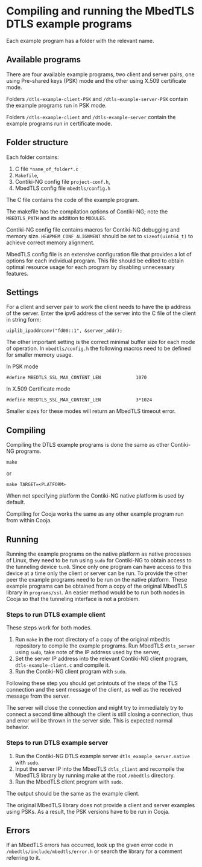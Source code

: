 # Compiling and running the MbedTLS DTLS example programs

Each example program has a folder with the relevant name.

## Available programs

There are four available example programs, two client and server pairs, one using Pre-shared keys (PSK) mode and the other using X.509 certificate mode.

Folders `/dtls-example-client-PSK` and `/dtls-example-server-PSK` contain the example programs run in PSK mode.

Folders `/dtls-example-client` and `/dtls-example-server` contain the example programs run in certificate mode.

## Folder structure

Each folder contains:
1. C file `*name_of_folder*.c`
2. `Makefile`,
3. Contiki-NG config file `project-conf.h`,
4. MbedTLS config file `mbedtls/config.h`

The C file contains the code of the example program.

The makefile has the compilation options of Contiki-NG; note the `MBEDTLS_PATH` and its addition to `MODULES`.

Contiki-NG config file contains macros for Contiki-NG debugging and memory size. `HEAPMEM_CONF_ALIGNMENT` should be set to `sizeof(uint64_t)` to achieve correct memory alignment.

MbedTLS config file is an extensive configuration file that provides a lot of options for each individual program. This file should be edited to obtain optimal resource usage for each program by disabling unnecessary features.

## Settings

For a client and server pair to work the client needs to have the ip address of the server. Enter the ipv6 address of the server into the C file of the client in string form:

```
uiplib_ipaddrconv("fd00::1", &server_addr);
```

The other important setting is the correct minimal buffer size for each mode of operation. In `mbedtls/config.h` the following macros need to be defined for smaller memory usage.

In PSK mode
```
#define MBEDTLS_SSL_MAX_CONTENT_LEN             1070
```
In X.509 Certificate mode
```
#define MBEDTLS_SSL_MAX_CONTENT_LEN             3*1024
```

Smaller sizes for these modes will return an MbedTLS timeout error.

## Compiling

Compiling the DTLS example programs is done the same as other Contiki-NG programs.
```
make
```
or
```
make TARGET=<PLATFORM>
```
When not specifying platform the Contiki-NG native platform is used by default.

Compiling for Cooja works the same as any other example program run from within Cooja.

## Running

Running the example programs on the native platform as native processes of Linux, they need to be run using `sudo` for Contiki-NG to obtain access to the tunneling device `tun0`. Since only one program can have access to this device at a time only the client or server can be run. To provide the other peer the example programs need to be run on the native platform. These example programs can be obtained from a copy of the original MbedTLS library in `programs/ssl`. An easier method would be to run both nodes in Cooja so that the tunneling interface is not a problem.
### Steps to run DTLS example client

These steps work for both modes.

1. Run `make` in the root directory of a copy of the original mbedtls repository to compile the example programs. Run MbedTLS `dtls_server` using `sudo`, take note of the IP address used by the server,
2. Set the server IP address into the relevant Contiki-NG client program, `dtls-example-client.c` and compile it.
3. Run the Contiki-NG client program with `sudo`.


Following these step you should get printouts of the steps of the TLS connection and the sent message of the client, as well as the received message from the server.

The server will close the connection and might try to immediately try to connect a second time although the client is still closing a connection, thus and error will be thrown in the server side. This is expected normal behavior.

### Steps to run DTLS example server

1. Run the Contiki-NG DTLS example server `dtls_example_server.native`  with `sudo`.
2. Input the server IP into the MbedTLS `dtls_client` and recompile the MbedTLS library by running make at the root `/mbedtls` directory.
3. Run the MbedTLS client program with `sudo`.

The output should be the same as the example client.

The original MbedTLS library does not provide a client and server examples using PSKs. As a result, the PSK versions have to be run in Cooja.

## Errors

If an MbedTLS errors has occurred, look up the given error code in `/mbedtls/include/mbedtls/error.h` or search the library for a comment referring to it.